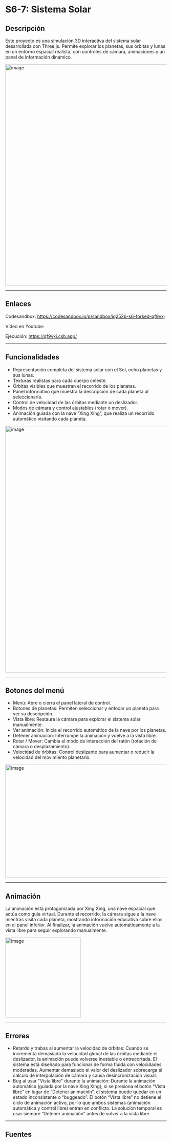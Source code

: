 # S6-7: Sistema Solar

## Descripción

Este proyecto es una simulación 3D interactiva del sistema solar desarrollada con Three.js. Permite explorar los planetas, sus órbitas y lunas en un entorno espacial realista, con controles de cámara, animaciones y un panel de información dinámico.

<img width="870" height="690" alt="image" src="https://github.com/user-attachments/assets/72cc4f05-246b-416a-b89d-ddcaa8ce3d0d" />

---

## Enlaces

Codesandbox: https://codesandbox.io/p/sandbox/ig2526-s6-forked-qf9vxj 

Vídeo en Youtube:

Ejecución: https://qf9vxj.csb.app/ 

---

## Funcionalidades

- Representación completa del sistema solar con el Sol, ocho planetas y sus lunas.
- Texturas realistas para cada cuerpo celeste.
- Órbitas visibles que muestran el recorrido de los planetas.
- Panel informativo que muestra la descripción de cada planeta al seleccionarlo.
- Control de velocidad de las órbitas mediante un deslizador.
- Modos de cámara y control ajustables (rotar o mover).
- Animación guiada con la nave “Xing Xing”, que realiza un recorrido automático visitando cada planeta.

<img width="1891" height="768" alt="image" src="https://github.com/user-attachments/assets/30cbdfc9-5db0-47b2-96ef-aa9b8337ff5f" />

---

## Botones del menú

- Menú: Abre o cierra el panel lateral de control.
- Botones de planetas: Permiten seleccionar y enfocar un planeta para ver su descripción.
- Vista libre: Restaura la cámara para explorar el sistema solar manualmente.
- Ver animación: Inicia el recorrido automático de la nave por los planetas.
- Detener animación: Interrumpe la animación y vuelve a la vista libre.
- Rotar / Mover: Cambia el modo de interacción del ratón (rotación de cámara o desplazamiento).
- Velocidad de órbitas: Control deslizante para aumentar o reducir la velocidad del movimiento planetario.

<img width="733" height="353" alt="image" src="https://github.com/user-attachments/assets/21337850-4aa4-4ce8-bfe4-c5f2cfe0b705" />

---

## Animación

La animación está protagonizada por Xing Xing, una nave espacial que actúa como guía virtual.
Durante el recorrido, la cámara sigue a la nave mientras visita cada planeta, mostrando información educativa sobre ellos en el panel inferior.
Al finalizar, la animación vuelve automáticamente a la vista libre para seguir explorando manualmente.

<img width="236" height="249" alt="image" src="https://github.com/user-attachments/assets/9bd227e7-8812-4974-8ac3-d061001e7e20" />

---

## Errores

- Retardo y trabas al aumentar la velocidad de órbitas: Cuando se incrementa demasiado la velocidad global de las órbitas mediante el deslizador, la animación puede volverse inestable o entrecortada. El sistema está diseñado para funcionar de forma fluida con velocidades moderadas. Aumentar demasiado el valor del deslizador sobrecarga el cálculo de interpolación de cámara y causa desincronización visual.
- Bug al usar "Vista libre" durante la animación: Durante la animación automática (guiada por la nave Xing Xing), si se presiona el botón “Vista libre” en lugar de “Detener animación”, el sistema puede quedar en un estado inconsistente o “buggeado”. El botón “Vista libre” no detiene el ciclo de animación activo, por lo que ambos sistemas (animación automática y control libre) entran en conflicto.
La solución temporal es usar siempre “Detener animación” antes de volver a la vista libre.

---

## Fuentes



